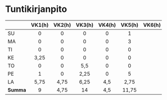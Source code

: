 # Tuntikirjanpito

|         | VK1(h)| VK2(h)| VK3(h) | VK4(h)| VK5(h) | VK6(h)| VK7(h) | VK8(h) | **Summa** |
|---------|:-----:|:-----:|:------:|:-----:|:------:|:-----:|:------:|:------:|:---------:|
| SU      |  0    |  0    |  0     |   0   |  1     |       |        |        |           |
| MA      |  0    |  0    |  0     |   0   |  3     |       |        |        |           |
| TI      |  0    |  0    |  0     |   0   |  0     |       |        |        |           |
| KE      |  3,25 |  0    |  0     |   0   |  0     |       |        |        |           |
| TO      |  0    |  0    |  5,5   |   0   |  0     |       |        |        |           |
| PE      |  1    |  0    |  2,25  |   0   |  5     |       |        |        |           |
| LA      |  5,75 |  4,75 |  6,25  |   4,5 |  2,75  |       |        |        |           |
|**Summa**|  9    |  4,75 |  14    |   4,5 |  11,75 |       |        |        |           |
